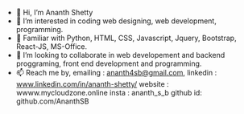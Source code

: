 - 👋 Hi, I’m Ananth Shetty
- 👀 I’m interested in coding web designing, web development, programming.
- 🌱 Familiar with Python, HTML, CSS, Javascript, Jquery, Bootstrap, React-JS, MS-Office.
- 💞️ I’m looking to collaborate in web developement and backend proggraming, front end development and programming.
- 📫 Reach me by, emailing  : ananth4sb@gmail.com,
                   linkedin : www.linkedin.com/in/ananth-shetty/
                   website  : wwww.mycloudzone.online
                   insta    : ananth_s_b
                   github id: github.com/AnanthSB
                   

<!---
AnanthSB/AnanthSB is a ✨ special ✨ repository because its `README.md` (this file) appears on your GitHub profile.
You can click the Preview link to take a look at your changes.
--->
